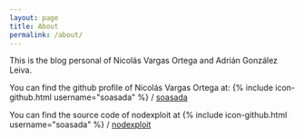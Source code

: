 ```yaml
---
layout: page
title: About
permalink: /about/
---
```


This is the blog personal of Nicolás Vargas Ortega and Adrián González Leiva.

You can find the github profile of Nicolás Vargas Ortega at:
{% include icon-github.html username="soasada" %} /
[soasada](https://github.com/soasada)

You can find the source code of nodexploit at
{% include icon-github.html username="soasada" %} /
[nodexploit](https://github.com/soasada/soasada.github.io)
